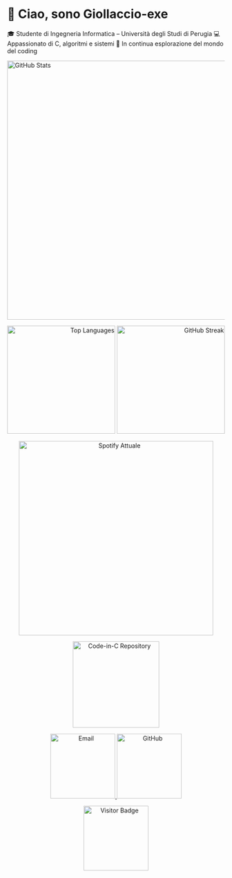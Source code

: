 <h1>👋 Ciao, sono Giollaccio-exe</h1>

<p>
🎓 Studente di Ingegneria Informatica – Università degli Studi di Perugia  
💻 Appassionato di C, algoritmi e sistemi  
🚀 In continua esplorazione del mondo del coding
</p>

<p align="left">
  <img src="https://github-readme-stats.vercel.app/api?username=Giollaccio-exe&show_icons=true&theme=tokyonight" alt="GitHub Stats" width="600" />
</p>

<p align="right">
  <img src="https://github-readme-stats.vercel.app/api/top-langs/?username=Giollaccio-exe&layout=compact&theme=tokyonight" alt="Top Languages" width="250" />
  <a href="https://git.io/streak-stats">
    <img src="https://streak-stats.demolab.com/?user=Giollaccio-exe&theme=tokyonight" alt="GitHub Streak" width="250" />
  </a>
</p>

<p align="center">
  <a href="https://open.spotify.com/user/tuo-username">
    <img src="https://novatorem.vercel.app/api/spotify" alt="Spotify Attuale" width="450" />
  </a>
</p>

<p align="center">
  <a href="https://github.com/Giollaccio-exe/Code-in-C">
    <img src="https://img.shields.io/badge/Code%20in%20C-%2300599C?style=for-the-badge&logo=c&logoColor=white" alt="Code-in-C Repository" width="200" />
  </a>
</p>

<p align="center">
  <a href="mailto:giorgioagullilavoro@gmail.com">
    <img src="https://img.shields.io/badge/Email-%23D14836?style=for-the-badge&logo=gmail&logoColor=white" alt="Email" width="150" />
  </a>
  <a href="https://github.com/Giollaccio-exe">
    <img src="https://img.shields.io/badge/GitHub-%2312100E?style=for-the-badge&logo=github&logoColor=white" alt="GitHub" width="150" />
  </a>
</p>

<p align="center">
  <a href="https://visitor-badge.glitch.me/badge?page_id=Giollaccio-exe.Giollaccio-exe">
    <img src="https://visitor-badge.glitch.me/badge?page_id=Giollaccio-exe.Giollaccio-exe" alt="Visitor Badge" width="150" />
  </a>
</p>
